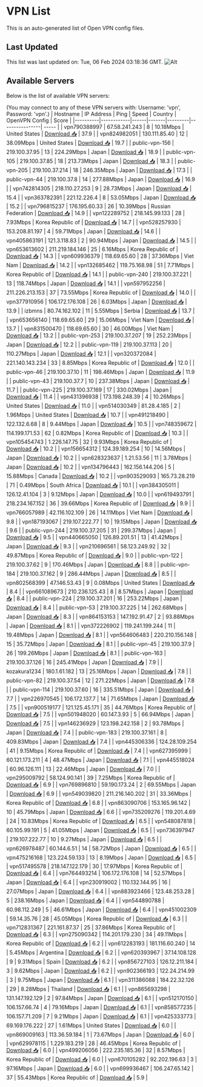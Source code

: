 # VPN List

This is an auto-generated list of Open VPN config files.

## Last Updated

This list was last updated on: Tue, 06 Feb 2024 03:18:36 GMT.
![Alt](https://repobeats.axiom.co/api/embed/186b98318ef1479477931607c1ad7d823f12451f.svg "Repobeats analytics image")

## Available Servers

Below is the list of available VPN servers:

(You may connect to any of these VPN servers with: Username: 'vpn', Password: 'vpn'.)
| Hostname | IP Address | Ping | Speed | Country | OpenVPN Config | Score |
|----------|------------|------|-------|---------|----------------| ----- |
| vpn790388997 | 67.58.241.243 | 8 | 10.18Mbps | United States | [Download 📥](./configs/server_0_US.ovpn) | 37.9 |
| vpn824982051 | 130.111.85.40 | 12 | 38.09Mbps | United States | [Download 📥](./configs/server_1_US.ovpn) | 19.7 |
| public-vpn-156 | 219.100.37.95 | 13 | 224.29Mbps | Japan | [Download 📥](./configs/server_2_JP.ovpn) | 18.9 |
| public-vpn-105 | 219.100.37.85 | 18 | 213.73Mbps | Japan | [Download 📥](./configs/server_3_JP.ovpn) | 18.3 |
| public-vpn-205 | 219.100.37.214 | 18 | 246.35Mbps | Japan | [Download 📥](./configs/server_4_JP.ovpn) | 17.3 |
| public-vpn-44 | 219.100.37.8 | 14 | 277.88Mbps | Japan | [Download 📥](./configs/server_5_JP.ovpn) | 16.9 |
| vpn742814305 | 218.110.27.253 | 9 | 28.73Mbps | Japan | [Download 📥](./configs/server_6_JP.ovpn) | 15.4 |
| vpn363782391 | 221.12.226.4 | 8 | 53.05Mbps | Japan | [Download 📥](./configs/server_7_JP.ovpn) | 15.2 |
| vpn796815237 | 176.195.60.33 | 26 | 10.39Mbps | Russian Federation | [Download 📥](./configs/server_8_RU.ovpn) | 14.9 |
| vpn122289752 | 218.145.99.133 | 28 | 7.93Mbps | Korea Republic of | [Download 📥](./configs/server_9_KR.ovpn) | 14.7 |
| vpn528257930 | 153.208.81.197 | 4 | 59.71Mbps | Japan | [Download 📥](./configs/server_10_JP.ovpn) | 14.6 |
| vpn405863191 | 121.3.118.83 | 2 | 90.94Mbps | Japan | [Download 📥](./configs/server_11_JP.ovpn) | 14.5 |
| vpn653613602 | 211.219.184.146 | 25 | 6.16Mbps | Korea Republic of | [Download 📥](./configs/server_12_KR.ovpn) | 14.3 |
| vpn609936379 | 118.69.65.60 | 28 | 37.36Mbps | Viet Nam | [Download 📥](./configs/server_13_VN.ovpn) | 14.2 |
| vpn132685462 | 119.75.168.98 | 51 | 7.71Mbps | Korea Republic of | [Download 📥](./configs/server_14_KR.ovpn) | 14.1 |
| public-vpn-240 | 219.100.37.221 | 13 | 118.74Mbps | Japan | [Download 📥](./configs/server_15_JP.ovpn) | 14.1 |
| vpn597952256 | 211.226.213.153 | 37 | 73.55Mbps | Korea Republic of | [Download 📥](./configs/server_16_KR.ovpn) | 14.0 |
| vpn377910956 | 106.172.176.108 | 26 | 6.03Mbps | Japan | [Download 📥](./configs/server_17_JP.ovpn) | 13.9 |
| izbmns | 80.74.162.102 | 11 | 5.55Mbps | Serbia | [Download 📥](./configs/server_18_RS.ovpn) | 13.7 |
| vpn653656140 | 118.69.65.60 | 29 | 15.06Mbps | Viet Nam | [Download 📥](./configs/server_19_VN.ovpn) | 13.7 |
| vpn831500470 | 118.69.65.60 | 30 | 46.00Mbps | Viet Nam | [Download 📥](./configs/server_20_VN.ovpn) | 13.2 |
| public-vpn-253 | 219.100.37.207 | 19 | 252.23Mbps | Japan | [Download 📥](./configs/server_21_JP.ovpn) | 12.2 |
| public-vpn-119 | 219.100.37.113 | 20 | 110.27Mbps | Japan | [Download 📥](./configs/server_22_JP.ovpn) | 12.1 |
| vpn320372084 | 221.140.143.234 | 33 | 8.85Mbps | Korea Republic of | [Download 📥](./configs/server_23_KR.ovpn) | 12.0 |
| public-vpn-46 | 219.100.37.10 | 11 | 198.46Mbps | Japan | [Download 📥](./configs/server_24_JP.ovpn) | 11.9 |
| public-vpn-43 | 219.100.37.7 | 10 | 237.38Mbps | Japan | [Download 📥](./configs/server_25_JP.ovpn) | 11.7 |
| public-vpn-225 | 219.100.37.169 | 17 | 330.02Mbps | Japan | [Download 📥](./configs/server_26_JP.ovpn) | 11.4 |
| vpn431396938 | 173.198.248.39 | 4 | 10.26Mbps | United States | [Download 📥](./configs/server_27_US.ovpn) | 11.0 |
| vpn514030349 | 81.28.4.185 | 2 | 1.96Mbps | United States | [Download 📥](./configs/server_28_US.ovpn) | 10.7 |
| vpn491218490 | 122.132.6.68 | 8 | 9.44Mbps | Japan | [Download 📥](./configs/server_29_JP.ovpn) | 10.5 |
| vpn748359672 | 114.199.171.53 | 62 | 0.82Mbps | Korea Republic of | [Download 📥](./configs/server_30_KR.ovpn) | 10.3 |
| vpn105454743 | 1.226.147.75 | 32 | 9.93Mbps | Korea Republic of | [Download 📥](./configs/server_31_KR.ovpn) | 10.2 |
| vpn156654312 | 124.39.189.254 | 10 | 14.56Mbps | Japan | [Download 📥](./configs/server_32_JP.ovpn) | 10.2 |
| vpn628323637 | 1.21.53.56 | 11 | 3.78Mbps | Japan | [Download 📥](./configs/server_33_JP.ovpn) | 10.2 |
| vpn134796443 | 162.156.144.206 | 5 | 15.88Mbps | Canada | [Download 📥](./configs/server_34_CA.ovpn) | 10.2 |
| vpn903529093 | 165.73.28.219 | 71 | 0.49Mbps | South Africa | [Download 📥](./configs/server_35_ZA.ovpn) | 10.1 |
| vpn384305011 | 126.12.41.104 | 3 | 9.12Mbps | Japan | [Download 📥](./configs/server_36_JP.ovpn) | 10.0 |
| vpn619493791 | 218.234.167.152 | 36 | 39.66Mbps | Korea Republic of | [Download 📥](./configs/server_37_KR.ovpn) | 9.9 |
| vpn766057989 | 42.116.102.109 | 26 | 14.11Mbps | Viet Nam | [Download 📥](./configs/server_38_VN.ovpn) | 9.8 |
| vpn187193067 | 219.107.222.77 | 10 | 19.15Mbps | Japan | [Download 📥](./configs/server_39_JP.ovpn) | 9.6 |
| public-vpn-244 | 219.100.37.205 | 31 | 299.37Mbps | Japan | [Download 📥](./configs/server_40_JP.ovpn) | 9.5 |
| vpn440665050 | 126.89.201.51 | 13 | 41.42Mbps | Japan | [Download 📥](./configs/server_41_JP.ovpn) | 9.3 |
| vpn210696561 | 58.123.249.92 | 32 | 49.87Mbps | Korea Republic of | [Download 📥](./configs/server_42_KR.ovpn) | 9.0 |
| public-vpn-122 | 219.100.37.62 | 9 | 170.46Mbps | Japan | [Download 📥](./configs/server_43_JP.ovpn) | 8.8 |
| public-vpn-184 | 219.100.37.162 | 9 | 286.44Mbps | Japan | [Download 📥](./configs/server_44_JP.ovpn) | 8.5 |
| vpn802568399 | 47.146.53.43 | 9 | 0.08Mbps | United States | [Download 📥](./configs/server_45_US.ovpn) | 8.4 |
| vpn661089673 | 210.236.125.43 | 8 | 8.57Mbps | Japan | [Download 📥](./configs/server_46_JP.ovpn) | 8.4 |
| public-vpn-224 | 219.100.37.201 | 16 | 253.22Mbps | Japan | [Download 📥](./configs/server_47_JP.ovpn) | 8.4 |
| public-vpn-53 | 219.100.37.225 | 14 | 262.68Mbps | Japan | [Download 📥](./configs/server_48_JP.ovpn) | 8.3 |
| vpn864153153 | 147.192.91.47 | 2 | 93.88Mbps | Japan | [Download 📥](./configs/server_49_JP.ovpn) | 8.1 |
| vpn372226902 | 119.241.199.244 | 11 | 19.48Mbps | Japan | [Download 📥](./configs/server_50_JP.ovpn) | 8.1 |
| vpn564606483 | 220.210.156.148 | 15 | 35.72Mbps | Japan | [Download 📥](./configs/server_51_JP.ovpn) | 8.1 |
| public-vpn-45 | 219.100.37.9 | 26 | 199.26Mbps | Japan | [Download 📥](./configs/server_52_JP.ovpn) | 8.1 |
| public-vpn-163 | 219.100.37.126 | 16 | 245.41Mbps | Japan | [Download 📥](./configs/server_53_JP.ovpn) | 7.9 |
| kozakura1234 | 180.1.61.182 | 13 | 25.16Mbps | Japan | [Download 📥](./configs/server_54_JP.ovpn) | 7.8 |
| public-vpn-82 | 219.100.37.54 | 12 | 271.22Mbps | Japan | [Download 📥](./configs/server_55_JP.ovpn) | 7.8 |
| public-vpn-114 | 219.100.37.60 | 16 | 335.51Mbps | Japan | [Download 📥](./configs/server_56_JP.ovpn) | 7.7 |
| vpn226970545 | 106.172.137.7 | 14 | 71.65Mbps | Japan | [Download 📥](./configs/server_57_JP.ovpn) | 7.5 |
| vpn900519177 | 121.125.45.171 | 35 | 44.76Mbps | Korea Republic of | [Download 📥](./configs/server_58_KR.ovpn) | 7.5 |
| vpn501948020 | 60.147.3.93 | 5 | 66.94Mbps | Japan | [Download 📥](./configs/server_59_JP.ovpn) | 7.5 |
| vpn146236929 | 123.198.242.158 | 2 | 93.78Mbps | Japan | [Download 📥](./configs/server_60_JP.ovpn) | 7.4 |
| public-vpn-183 | 219.100.37.161 | 8 | 409.83Mbps | Japan | [Download 📥](./configs/server_61_JP.ovpn) | 7.4 |
| vpn445306336 | 124.28.109.254 | 41 | 9.15Mbps | Korea Republic of | [Download 📥](./configs/server_62_KR.ovpn) | 7.4 |
| vpn627395999 | 60.121.173.211 | 4 | 48.47Mbps | Japan | [Download 📥](./configs/server_63_JP.ovpn) | 7.1 |
| vpn445518024 | 60.96.126.111 | 13 | 22.46Mbps | Japan | [Download 📥](./configs/server_64_JP.ovpn) | 7.0 |
| vpn295009792 | 58.124.90.141 | 39 | 7.25Mbps | Korea Republic of | [Download 📥](./configs/server_65_KR.ovpn) | 6.9 |
| vpn769896810 | 59.190.173.24 | 2 | 69.55Mbps | Japan | [Download 📥](./configs/server_66_JP.ovpn) | 6.9 |
| vpn549039820 | 211.216.140.202 | 31 | 33.36Mbps | Korea Republic of | [Download 📥](./configs/server_67_KR.ovpn) | 6.8 |
| vpn863090706 | 153.165.96.142 | 10 | 45.79Mbps | Japan | [Download 📥](./configs/server_68_JP.ovpn) | 6.6 |
| vpn735209276 | 119.201.4.69 | 24 | 10.83Mbps | Korea Republic of | [Download 📥](./configs/server_69_KR.ovpn) | 6.5 |
| vpn548087818 | 60.105.99.191 | 5 | 41.05Mbps | Japan | [Download 📥](./configs/server_70_JP.ovpn) | 6.5 |
| vpn736397947 | 219.107.222.77 | 10 | 9.27Mbps | Japan | [Download 📥](./configs/server_71_JP.ovpn) | 6.5 |
| vpn626978487 | 60.144.6.51 | 14 | 58.72Mbps | Japan | [Download 📥](./configs/server_72_JP.ovpn) | 6.5 |
| vpn475216168 | 123.224.59.133 | 13 | 8.19Mbps | Japan | [Download 📥](./configs/server_73_JP.ovpn) | 6.5 |
| vpn517495578 | 218.147.122.179 | 30 | 17.97Mbps | Korea Republic of | [Download 📥](./configs/server_74_KR.ovpn) | 6.4 |
| vpn764493214 | 106.172.176.108 | 14 | 52.57Mbps | Japan | [Download 📥](./configs/server_75_JP.ovpn) | 6.4 |
| vpn230919002 | 110.132.144.95 | 16 | 27.07Mbps | Japan | [Download 📥](./configs/server_76_JP.ovpn) | 6.4 |
| vpn883923466 | 123.48.253.28 | 5 | 238.16Mbps | Japan | [Download 📥](./configs/server_77_JP.ovpn) | 6.4 |
| vpn544890788 | 60.98.112.249 | 5 | 46.61Mbps | Japan | [Download 📥](./configs/server_78_JP.ovpn) | 6.4 |
| vpn451002309 | 59.14.35.76 | 28 | 45.05Mbps | Korea Republic of | [Download 📥](./configs/server_79_KR.ovpn) | 6.3 |
| vpn712831367 | 221.161.87.37 | 25 | 37.86Mbps | Korea Republic of | [Download 📥](./configs/server_80_KR.ovpn) | 6.3 |
| vpn275090342 | 114.201.179.230 | 34 | 49.11Mbps | Korea Republic of | [Download 📥](./configs/server_81_KR.ovpn) | 6.2 |
| vpn612283193 | 181.116.60.240 | 14 | 5.45Mbps | Argentina | [Download 📥](./configs/server_82_AR.ovpn) | 6.2 |
| vpn620393967 | 37.14.108.128 | 9 | 9.31Mbps | Spain | [Download 📥](./configs/server_83_ES.ovpn) | 6.2 |
| vpn856727103 | 126.12.211.184 | 3 | 9.62Mbps | Japan | [Download 📥](./configs/server_84_JP.ovpn) | 6.2 |
| vpn902366193 | 122.24.214.99 | 3 | 9.75Mbps | Japan | [Download 📥](./configs/server_85_JP.ovpn) | 6.1 |
| vpn311386088 | 184.22.32.126 | 29 | 8.28Mbps | Thailand | [Download 📥](./configs/server_86_TH.ovpn) | 6.1 |
| vpn865693298 | 131.147.192.129 | 2 | 97.84Mbps | Japan | [Download 📥](./configs/server_87_JP.ovpn) | 6.1 |
| vpn512170150 | 106.157.66.74 | 4 | 79.16Mbps | Japan | [Download 📥](./configs/server_88_JP.ovpn) | 6.1 |
| vpn858577235 | 106.157.71.209 | 7 | 9.21Mbps | Japan | [Download 📥](./configs/server_89_JP.ovpn) | 6.1 |
| vpn425333773 | 69.169.176.222 | 27 | 1.61Mbps | United States | [Download 📥](./configs/server_90_US.ovpn) | 6.0 |
| vpn869009163 | 113.36.59.184 | 1 | 73.67Mbps | Japan | [Download 📥](./configs/server_91_JP.ovpn) | 6.0 |
| vpn629978115 | 1.229.183.219 | 28 | 46.45Mbps | Korea Republic of | [Download 📥](./configs/server_92_KR.ovpn) | 6.0 |
| vpn499206056 | 222.235.185.36 | 32 | 8.57Mbps | Korea Republic of | [Download 📥](./configs/server_93_KR.ovpn) | 6.0 |
| vpn670105282 | 92.202.196.63 | 3 | 97.16Mbps | Japan | [Download 📥](./configs/server_94_JP.ovpn) | 6.0 |
| vpn699936467 | 106.247.65.142 | 37 | 55.43Mbps | Korea Republic of | [Download 📥](./configs/server_95_KR.ovpn) | 5.9 |
